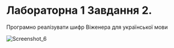 # Лабораторна 1 Завдання 2.

Програмно реалізувати  шифр Віженера для української мови

![Screenshot_6](https://github.com/s1AINT/lab1_task2/assets/61393303/8fd44536-d8e1-49ba-8161-ce1e2f2ab5f0)
